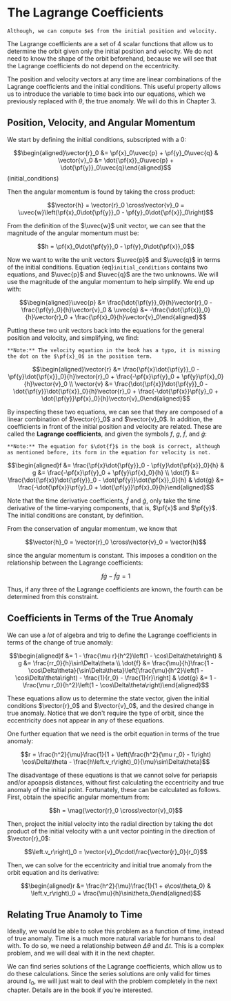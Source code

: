 # The Lagrange Coefficients

```{margin}
Although, we can compute $e$ from the initial position and velocity.
```

The Lagrange coefficients are a set of 4 scalar functions that allow us to determine the orbit given only the initial position and velocity. We do not need to know the shape of the orbit beforehand, because we will see that the Lagrange coefficients do not depend on the eccentricity.

The position and velocity vectors at any time are linear combinations of the Lagrange coefficients and the initial conditions. This useful property allows us to introduce the variable to time back into our equations, which we previously replaced with $\theta$, the true anomaly. We will do this in Chapter 3.

## Position, Velocity, and Angular Momentum

We start by defining the initial conditions, subscripted with a $0$:

$$\begin{aligned}\vector{r}_0 &= \pf{x}_0\uvec{p} + \pf{y}_0\uvec{q} & \vector{v}_0 &= \dot{\pf{x}}_0\uvec{p} + \dot{\pf{y}}_0\uvec{q}\end{aligned}$$ (initial_conditions)

Then the angular momentum is found by taking the cross product:

$$\vector{h} = \vector{r}_0 \cross\vector{v}_0 = \uvec{w}\left(\pf{x}_0\dot{\pf{y}}_0 - \pf{y}_0\dot{\pf{x}}_0\right)$$

From the definition of the $\uvec{w}$ unit vector, we can see that the magnitude of the angular momentum must be:

$$h = \pf{x}_0\dot{\pf{y}}_0 - \pf{y}_0\dot{\pf{x}}_0$$

Now we want to write the unit vectors $\uvec{p}$ and $\uvec{q}$ in terms of the initial conditions. Equation {eq}`initial_conditions` contains two equations, and $\uvec{p}$ and $\uvec{q}$ are the two unknowns. We will use the magnitude of the angular momentum to help simplify. We end up with:

$$\begin{aligned}\uvec{p} &= \frac{\dot{\pf{y}}_0}{h}\vector{r}_0 - \frac{\pf{y}_0}{h}\vector{v}_0 & \uvec{q} &= -\frac{\dot{\pf{x}}_0}{h}\vector{r}_0 + \frac{\pf{x}_0}{h}\vector{v}_0\end{aligned}$$

Putting these two unit vectors back into the equations for the general position and velocity, and simplifying, we find:

```{margin}
**Note:** The velocity equation in the book has a typo, it is missing the dot on the $\pf{x}_0$ in the position term.
```

$$\begin{aligned}\vector{r} &= \frac{\pf{x}\dot{\pf{y}}_0 - \pf{y}\dot{\pf{x}}_0}{h}\vector{r}_0 + \frac{-\pf{x}\pf{y}_0 + \pf{y}\pf{x}_0}{h}\vector{v}_0 \\ \vector{v} &= \frac{\dot{\pf{x}}\dot{\pf{y}}_0 - \dot{\pf{y}}\dot{\pf{x}}_0}{h}\vector{r}_0 + \frac{-\dot{\pf{x}}\pf{y}_0 + \dot{\pf{y}}\pf{x}_0}{h}\vector{v}_0\end{aligned}$$

By inspecting these two equations, we can see that they are composed of a linear combination of $\vector{r}_0$ and $\vector{v}_0$. In addition, the coefficients in front of the initial position and velocity are related. These are called the **Lagrange coefficients**, and given the symbols $f$, $g$, $\dot{f}$, and $\dot{g}$:

```{margin}
**Note:** The equation for $\dot{f}$ in the book is correct, although as mentioned before, its form in the equation for velocity is not.
```

$$\begin{aligned}f &= \frac{\pf{x}\dot{\pf{y}}_0 - \pf{y}\dot{\pf{x}}_0}{h} & g &= \frac{-\pf{x}\pf{y}_0 + \pf{y}\pf{x}_0}{h} \\ \dot{f} &= \frac{\dot{\pf{x}}\dot{\pf{y}}_0 - \dot{\pf{y}}\dot{\pf{x}}_0}{h} & \dot{g} &= \frac{-\dot{\pf{x}}\pf{y}_0 + \dot{\pf{y}}\pf{x}_0}{h}\end{aligned}$$

Note that the time derivative coefficients, $\dot{f}$ and $\dot{g}$, only take the time derivative of the time-varying components, that is, $\pf{x}$ and $\pf{y}$. The initial conditions are constant, by definition.

From the conservation of angular momentum, we know that

$$\vector{h}_0 = \vector{r}_0 \cross\vector{v}_0 = \vector{h}$$

since the angular momentum is constant. This imposes a condition on the relationship between the Lagrange coefficients:

$$f\dot{g} - \dot{f}g = 1$$

Thus, if any three of the Lagrange coefficients are known, the fourth can be determined from this constraint.

## Coefficients in Terms of the True Anomaly

We can use a _lot_ of algebra and trig to define the Lagrange coefficients in terms of the change of true anomaly:

$$\begin{aligned}f &= 1 - \frac{\mu r}{h^2}\left(1 - \cos\Delta\theta\right) & g &= \frac{rr_0}{h}\sin\Delta\theta \\ \dot{f} &= \frac{\mu}{h}\frac{1 - \cos\Delta\theta}{\sin\Delta\theta}\left[\frac{\mu}{h^2}\left(1 - \cos\Delta\theta\right) - \frac{1}{r_0} - \frac{1}{r}\right] & \dot{g} &= 1 - \frac{\mu r_0}{h^2}\left(1 - \cos\Delta\theta\right)\end{aligned}$$

These equations allow us to determine the state vector, given the initial conditions $\vector{r}_0$ and $\vector{v}_0$, and the desired change in true anomaly. Notice that we don't require the type of orbit, since the eccentricity does not appear in any of these equations.

One further equation that we need is the orbit equation in terms of the true anomaly:

$$r = \frac{h^2}{\mu}\frac{1}{1 + \left(\frac{h^2}{\mu r_0} - 1\right) \cos\Delta\theta - \frac{h\left.v_r\right)_0}{\mu}\sin\Delta\theta}$$

The disadvantage of these equations is that we cannot solve for periapsis and/or apoapsis distances, without first calculating the eccentricity and true anomaly of the initial point. Fortunately, these can be calculated as follows. First, obtain the specific angular momentum from:

$$h = \mag{\vector{r}_0 \cross\vector{v}_0}$$

Then, project the initial velocity into the radial direction by taking the dot product of the initial velocity with a unit vector pointing in the direction of $\vector{r}_0$:

$$\left.v_r\right)_0 = \vector{v}_0\cdot\frac{\vector{r}_0}{r_0}$$

Then, we can solve for the eccentricity and initial true anomaly from the orbit equation and its derivative:

$$\begin{aligned}r &= \frac{h^2}{\mu}\frac{1}{1 + e\cos\theta_0} & \left.v_r\right)_0 = \frac{\mu}{h}\sin\theta_0\end{aligned}$$

## Relating True Anamoly to Time

Ideally, we would be able to solve this problem as a function of time, instead of true anomaly. Time is a much more natural variable for humans to deal with. To do so, we need a relationship between $\Delta\theta$ and $\Delta t$. This is a complex problem, and we will deal with it in the next chapter.

We can find series solutions of the Lagrange coefficients, which allow us to do these calculations. Since the series solutions are only valid for times around $t_0$, we will just wait to deal with the problem completely in the next chapter. Details are in the book if you're interested.

